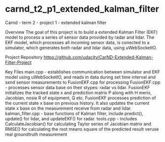# carnd_t2_p1_extended_kalman_filter
Carnd - term 2 - project 1 - extended kalman filter


Overview
The goal of this project is to build a extended Kalman Filter (EKF) model to process a series of sensor data provided by radar and lidar. The EKF model, which processes all incoming sensor data, is conected to a simulator, which generates both radar and lidar data, using uWebSocketIO. 


Project Repository
https://github.com/udacity/CarND-Extended-Kalman-Filter-Project


Key Files
main.cpp - establishes communication between simulator and EKF model using uWebSocketIO, and reads in data during set time interval and send sensor measurements to FusionEKF.cpp for processing
FusionEKF.cpp - processes sensor data base on their stypes: radar vs lidar. FusionEKF initializes the tracked state x and prediction matrix P along with H merix, Jacobian, nosie R of equipment, Q etc. FusionEKF processes prediction of the current state x base on previous history. It also updates the current state x base on the measurement receive from radar and lidar. 
kalman_filter.cpp - base functions of Kalman filter, include predict(), update() for lidar, and updateEKF() for radar.
tools.cpp - includes CalculateJacobian() for calculating Taylor series of Jacobian matrix and RMSE() for calculating the root means square of the predicted result veruse real groundtruth measurement

